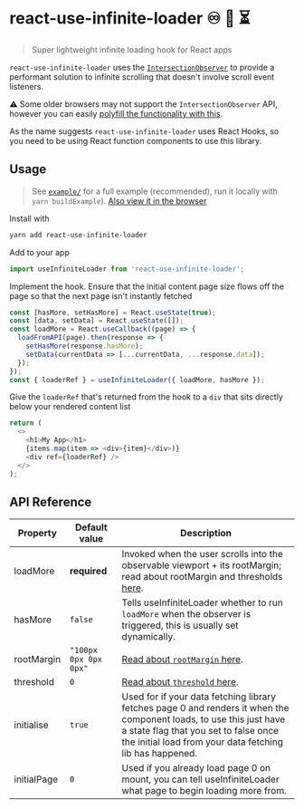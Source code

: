 # react-use-infinite-loader :infinity: :page_with_curl: :hourglass_flowing_sand:

> Super lightweight infinite loading hook for React apps

`react-use-infinite-loader` uses the [`IntersectionObserver`](https://developer.mozilla.org/en-US/docs/Web/API/Intersection_Observer_API) to provide a performant solution to infinite scrolling that doesn't involve scroll event listeners.

:warning: Some older browsers may not support the `IntersectionObserver` API, however you can easily [polyfill the functionality with this](https://github.com/w3c/IntersectionObserver/tree/master/polyfill).

As the name suggests `react-use-infinite-loader` uses React Hooks, so you need to be using React function components to use this library.

## Usage
> See [`example/`](example/Example.jsx) for a full example (recommended), run it locally with `yarn buildExample`). [Also view it in the browser](https://react-use-infinite-loader.netlify.app)

Install with
```bash
yarn add react-use-infinite-loader
```
Add to your app
```javascript
import useInfiniteLoader from 'react-use-infinite-loader';
```
Implement the hook. Ensure that the initial content page size flows off the page so that the next page isn't instantly fetched
```javascript
const [hasMore, setHasMore] = React.useState(true);
const [data, setData] = React.useState([]);
const loadMore = React.useCallback((page) => {
  loadFromAPI(page).then(response => {
    setHasMore(response.hasMore);
    setData(currentData => [...currentData, ...response.data]);
  });
});
const { loaderRef } = useInfiniteLoader({ loadMore, hasMore });
```
Give the `loaderRef` that's returned from the hook to a `div` that sits directly below your rendered content list
```javascript
return (
  <>
    <h1>My App</h1>
    {items.map(item => <div>{item}</div>)}
    <div ref={loaderRef} />
  </>
);
```

## API Reference

| Property     | Default value     | Description                                                                                              |
|-------------------|-------------------|----------------------------------------------------------------------------------------------------------|
| loadMore | **required** | Invoked when the user scrolls into the observable viewport + its rootMargin; read about rootMargin and thresholds [here](https://developer.mozilla.org/en-US/docs/Web/API/Intersection_Observer_API#Intersection_observer_options). |
| hasMore | `false` | Tells useInfiniteLoader whether to run `loadMore` when the observer is triggered, this is usually set dynamically. |
| rootMargin        | `"100px 0px 0px 0px"`     | [Read about `rootMargin` here](https://developer.mozilla.org/en-US/docs/Web/API/Intersection_Observer_API#Intersection_observer_options). |
| threshold         | `0`           | [Read about `threshold` here](https://developer.mozilla.org/en-US/docs/Web/API/Intersection_Observer_API#Intersection_observer_options). |
| initialise  | `true` | Used for if your data fetching library fetches page 0 and renders it when the component loads, to use this just have a state flag that you set to false once the initial load from your data fetching lib has happened.                                |
| initialPage | `0` | Used if you already load page 0 on mount, you can tell useInfiniteLoader what page to begin loading more from. |
